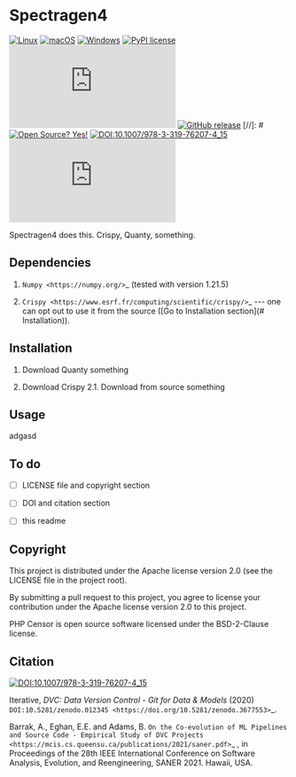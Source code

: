 # Spectragen4

[![Linux](https://svgshare.com/i/Zhy.svg)](https://svgshare.com/i/Zhy.svg)
[![macOS](https://svgshare.com/i/ZjP.svg)](https://svgshare.com/i/ZjP.svg)
[![Windows](https://svgshare.com/i/ZhY.svg)](https://svgshare.com/i/ZhY.svg)
[![PyPI license](https://img.shields.io/pypi/l/ansicolortags.svg)](https://pypi.python.org/pypi/ansicolortags/)
[![Latest release](https://badgen.net/github/release/Naereen/Strapdown.js)](https://github.com/Naereen/Strapdown.js/releases)
[![GitHub release](https://img.shields.io/github/release/Naereen/StrapDown.js.svg)](https://GitHub.com/Naereen/StrapDown.js/releases/)
[//]: # [![Open Source? Yes!](https://badgen.net/badge/Open%20Source%20%3F/Yes%21/blue?icon=github)](https://github.com/Naereen/badges/)
[![DOI:10.1007/978-3-319-76207-4_15](https://zenodo.org/badge/DOI/10.1007/978-3-319-76207-4_15.svg)](https://doi.org/10.1007/978-3-319-76207-4_15)
[![Citation Badge](https://api.juleskreuer.eu/citation-badge.php?doi=10.1126/science.1058040)](https://juleskreuer.eu/projekte/citation-badge/)


Spectragen4 does this. Crispy, Quanty, something.

## Dependencies

1. `Numpy <https://numpy.org/>`_ (tested with version 1.21.5)

2. `Crispy <https://www.esrf.fr/computing/scientific/crispy/>`_ --- one can opt out to use it from the source ([Go to Installation section](# Installation)).


## Installation

1. Download Quanty
  something

2. Download Crispy
    2.1. Download from source
      something

## Usage


adgasd

## To do

- [ ] LICENSE file and copyright section
- [ ] DOI and citation section
- [ ] this readme



## Copyright

This project is distributed under the Apache license version 2.0 (see the LICENSE file in the project root).

By submitting a pull request to this project, you agree to license your contribution under the Apache license version
2.0 to this project.

PHP Censor is open source software licensed under the BSD-2-Clause license.

## Citation

[![DOI:10.1007/978-3-319-76207-4_15](https://zenodo.org/badge/DOI/10.1007/978-3-319-76207-4_15.svg)](https://doi.org/10.1007/978-3-319-76207-4_15)


Iterative, *DVC: Data Version Control - Git for Data & Models* (2020)
`DOI:10.5281/zenodo.012345 <https://doi.org/10.5281/zenodo.3677553>`_.

Barrak, A., Eghan, E.E. and Adams, B. `On the Co-evolution of ML Pipelines and Source Code - Empirical Study of DVC Projects <https://mcis.cs.queensu.ca/publications/2021/saner.pdf>`_ , in Proceedings of the 28th IEEE International Conference on Software Analysis, Evolution, and Reengineering, SANER 2021. Hawaii, USA.

